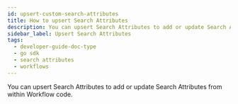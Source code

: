 ```yaml
---
id: upsert-custom-search-attributes
title: How to upsert Search Attributes
description: You can upsert Search Attributes to add or update Search Attributes from within Workflow code.
sidebar_label: Upsert Search Attributes
tags:
  - developer-guide-doc-type
  - go sdk
  - search attributes
  - workflows
---
```


You can upsert Search Attributes to add or update Search Attributes from within Workflow code.
